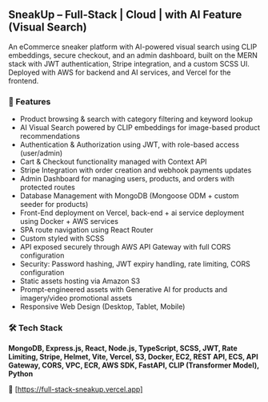 ## SneakUp – Full-Stack | Cloud | with AI Feature (Visual Search)

An eCommerce sneaker platform with AI-powered visual search using CLIP embeddings, secure checkout, and an admin dashboard, 
built on the MERN stack with JWT authentication, Stripe integration, and a custom SCSS UI. 
Deployed with AWS for backend and AI services, and Vercel for the frontend.

### 🚀 Features
- Product browsing & search with category filtering and keyword lookup
- AI Visual Search powered by CLIP embeddings for image-based product recommendations
- Authentication & Authorization using JWT, with role-based access (user/admin)
- Cart & Checkout functionality managed with Context API
- Stripe Integration with order creation and webhook payments updates
- Admin Dashboard for managing users, products, and orders with protected routes
- Database Management with MongoDB (Mongoose ODM + custom seeder for products)
- Front-End deployment on Vercel, back-end + ai service deployment using Docker + AWS services
- SPA route navigation using React Router
- Custom styled with SCSS
- API exposed securely through AWS API Gateway with full CORS configuration
- Security: Password hashing, JWT expiry handling, rate limiting, CORS configuration
- Static assets hosting via Amazon S3
- Prompt-engineered assets with Generative AI for products and imagery/video promotional assets
- Responsive Web Design (Desktop, Tablet, Mobile)

### 🛠 Tech Stack
**MongoDB, Express.js, React, Node.js, TypeScript, SCSS, JWT, Rate Limiting, Stripe, Helmet, Vite, Vercel, S3, Docker, 
EC2, REST API, ECS, API Gateway, CORS, VPC, ECR, AWS SDK, FastAPI, CLIP (Transformer Model), Python**

🔗 [https://full-stack-sneakup.vercel.app]
